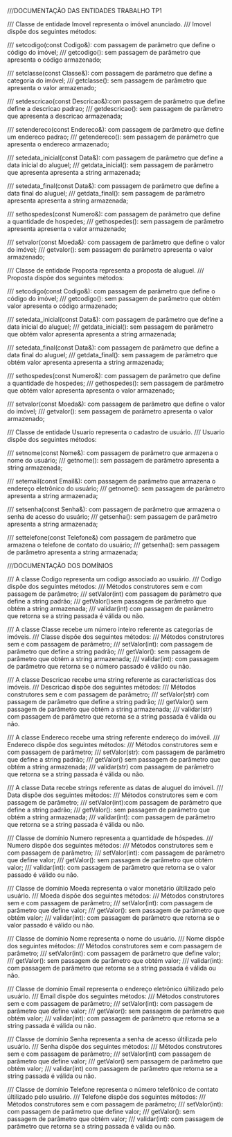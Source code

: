 ///DOCUMENTAÇÃO DAS ENTIDADES TRABALHO TP1


/// Classe de entidade Imovel representa o imóvel anunciado.
/// Imovel dispõe dos seguintes métodos:

///     setcodigo(const Codigo&): com passagem de parâmetro que define o código do imóvel;
///     getcodigo(): sem passagem de parâmetro que apresenta o código armazenado;

///     setclasse(const Classe&): com passagem de parâmetro que define a categoria do imóvel;
///     getclasse(): sem passagem de parâmetro que apresenta o valor armazenado;

///     setdescricao(const Descricao&):com passagem de parâmetro que define define a descricao padrao;
///     getdescricao(): sem passagem de parâmetro que apresenta a descricao armazenada;

///     setendereco(const Endereco&): com passagem de parâmetro que define um endereco padrao;
///     getendereco(): sem passagem de parâmetro que apresenta o endereco armazenado;

///     setedata_inicial(const Data&): com passagem de parâmetro que define a data inicial do aluguel;
///     getdata_inicial(): sem passagem de parâmetro que apresenta apresenta a string armazenada;

///     setedata_final(const Data&): com passagem de parâmetro que define a data final do aluguel;
///     getdata_final(): sem passagem de parâmetro apresenta apresenta a string armazenada;

///     sethospedes(const Numero&): com passagem de parâmetro que define a quantidade de hospedes;
///     gethospedes(): sem passagem de parâmetro apresenta apresenta o valor armazenado;

///     setvalor(const Moeda&): com passagem de parâmetro que define o valor do imóvel;
///     getvalor(): sem passagem de parâmetro apresenta o valor armazenado;


/// Classe de entidade Proposta representa a proposta de aluguel.
/// Proposta dispõe dos seguintes métodos:

///     setcodigo(const Codigo&): com passagem de parâmetro que define o código do imóvel;
///     getcodigo(): sem passagem de parâmetro que obtém valor apresenta o código armazenado;

///     setedata_inicial(const Data&): com passagem de parâmetro que define a data inicial do aluguel;
///     getdata_inicial(): sem passagem de parâmetro que obtém valor apresenta apresenta a string armazenada;

///     setedata_final(const Data&): com passagem de parâmetro que define a data final do aluguel;
///     getdata_final(): sem passagem de parâmetro que obtém valor apresenta apresenta a string armazenada;

///     sethospedes(const Numero&): com passagem de parâmetro que define a quantidade de hospedes;
///     gethospedes(): sem passagem de parâmetro que obtém valor apresenta apresenta o valor armazenado;

///     setvalor(const Moeda&): com passagem de parâmetro que define o valor do imóvel;
///     getvalor(): sem passagem de parâmetro apresenta o valor armazenado;


/// Classe de entidade Usuario representa o cadastro de usuário.
/// Usuario dispõe dos seguintes métodos:

///     setnome(const Nome&): com passagem de parâmetro que armazena o nome do usuário;
///     getnome(): sem passagem de parâmetro apresenta a string armazenada;

///     setemail(const Email&): com passagem de parâmetro que armazena o endereço eletrônico do usuário;
///     getnome(): sem passagem de parâmetro apresenta a string armazenada;

///     setsenha(const Senha&): com passagem de parâmetro que armazena o senha de acesso do usuário;
///     getsenha(): sem passagem de parâmetro apresenta a string armazenada;

///     settelefone(const Telefone&) com passagem de parâmetro que armazena o telefone de contato do usuário;
///     getsenha(): sem passagem de parâmetro apresenta a string armazenada;



///DOCUMENTAÇÃO DOS DOMÍNIOS

/// A classe Codigo representa um codigo associado ao usuário.
/// Codigo dispõe dos seguintes métodos:
///     Métodos construtores sem e com passagem de parâmetro;
///     setValor(int) com passagem de parâmetro que define a string padrão;
///     getValor()sem passagem de parâmetro que obtém a string armazenada;
///     validar(int) com passagem de parâmetro que retorna se a string passada é válida ou não.


/// A classe Classe recebe um número inteiro referente as categorias de imóveis.
/// Classe dispõe dos seguintes métodos:
///     Métodos construtores sem e com passagem de parâmetro;
///     setValor(int): com passagem de parâmetro que define a string padrão;
///     getValor(): sem passagem de parâmetro que obtém a string armazenada;
///     validar(int): com passagem de parâmetro que retorna se o número passado é válido ou não.


/// A classe Descricao recebe uma string referente as caracteristicas dos imóveis.
/// Descricao dispõe dos seguintes métodos:
///     Métodos construtores sem e com passagem de parâmetro;
///     setValor(str) com passagem de parâmetro que define a string padrão;
///     getValor() sem passagem de parâmetro que obtém a string armazenada;
///     validar(str) com passagem de parâmetro que retorna se a string passada é válida ou não.


/// A classe Endereco recebe uma string referente endereço do imóveil.
/// Endereco dispõe dos seguintes métodos:
///     Métodos construtores sem e com passagem de parâmetro;
///     setValor(str): com passagem de parâmetro que define a string padrão;
///     getValor() sem passagem de parâmetro que obtém a string armazenada;
///     validar(str) com passagem de parâmetro que retorna se a string passada é válida ou não.


/// A classe Data recebe strings referente as datas de aluguel do imóveil.
/// Data dispõe dos seguintes métodos:
///     Métodos construtores sem e com passagem de parâmetro;
///     setValor(int):com passagem de parâmetro que define a string padrão;
///     getValor(): sem passagem de parâmetro que obtém a string armazenada;
///     validar(int): com passagem de parâmetro que retorna se a string passada é válida ou não.


/// Classe de domínio Numero representa a quantidade de hóspedes.
/// Numero dispõe dos seguintes métodos:
///     Métodos construtores sem e com passagem de parâmetro;
///     setValor(int): com passagem de parâmetro que define valor;
///     getValor(): sem passagem de parâmetro que obtém valor;
///     validar(int): com passagem de parâmetro que retorna se o valor passado é válido ou não.

/// Classe de domínio Moeda representa o valor monetário últilizado pelo usuário.
/// Moeda dispõe dos seguintes métodos:
///     Métodos construtores sem e com passagem de parâmetro;
///     setValor(int): com passagem de parâmetro que define valor;
///     getValor(): sem passagem de parâmetro que obtém valor;
///     validar(int): com passagem de parâmetro que retorna se o valor passado é válido ou não.


/// Classe de domínio Nome representa o nome do usuário.
/// Nome dispõe dos seguintes métodos:
///     Métodos construtores sem e com passagem de parâmetro;
///     setValor(int): com passagem de parâmetro que define valor;
///     getValor(): sem passagem de parâmetro que obtém valor;
///     validar(int): com passagem de parâmetro que retorna se a string passada é válida ou não.


/// Classe de domínio Email representa o endereço eletrônico últilizado pelo usuário.
/// Email dispõe dos seguintes métodos:
///     Métodos construtores sem e com passagem de parâmetro;
///     setValor(int): com passagem de parâmetro que define valor;
///     getValor(): sem passagem de parâmetro que obtém valor;
///     validar(int): com passagem de parâmetro que retorna se a string passada é válida ou não.


/// Classe de domínio Senha representa a senha de acesso últilizada pelo usuário.
/// Senha dispõe dos seguintes métodos:
///     Métodos construtores sem e com passagem de parâmetro;
///     setValor(int) com passagem de parâmetro que define valor;
///     getValor() sem passagem de parâmetro que obtém valor;
///     validar(int) com passagem de parâmetro que retorna se a string passada é válida ou não.


/// Classe de domínio Telefone representa o número telefônico de contato últilizado pelo usuário.
/// Telefone dispõe dos seguintes métodos:
///     Métodos construtores sem e com passagem de parâmetro;
///     setValor(int): com passagem de parâmetro que define valor;
///     getValor(): sem passagem de parâmetro que obtém valor;
///     validar(int): com passagem de parâmetro que retorna se a string passada é válida ou não.


